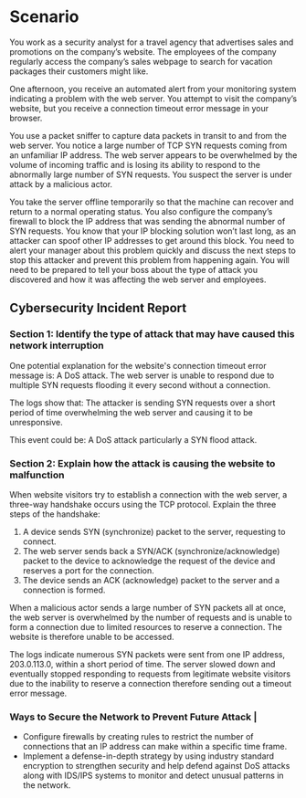 # Scenario
You work as a security analyst for a travel agency that advertises sales and promotions on the company’s website. The employees of the company regularly access the company’s sales webpage to search for vacation packages their customers might like.

One afternoon, you receive an automated alert from your monitoring system indicating a problem with the web server. You attempt to visit the company’s website, but you receive a connection timeout error message in your browser.

You use a packet sniffer to capture data packets in transit to and from the web server. You notice a large number of TCP SYN requests coming from an unfamiliar IP address. The web server appears to be overwhelmed by the volume of incoming traffic and is losing its ability to respond to the abnormally large number of SYN requests. You suspect the server is under attack by a malicious actor. 

You take the server offline temporarily so that the machine can recover and return to a normal operating status. You also configure the company’s firewall to block the IP address that was sending the abnormal number of SYN requests. You know that your IP blocking solution won’t last long, as an attacker can spoof other IP addresses to get around this block. You need to alert your manager about this problem quickly and discuss the next steps to stop this attacker and prevent this problem from happening again. You will need to be prepared to tell your boss about the type of attack you discovered and how it was affecting the web server and employees.

## Cybersecurity Incident Report
### Section 1: Identify the type of attack that may have caused this  network interruption
One potential explanation for the website's connection timeout error message is: A DoS attack. The web server is unable to respond due to multiple SYN requests flooding it every second without a connection.  

The logs show that: The attacker is sending SYN requests over a short period of time overwhelming the web server and causing it to be unresponsive.  

This event could be: A DoS attack particularly a SYN flood attack.

### Section 2: Explain how the attack is causing the website to malfunction 
When website visitors try to establish a connection with the web server, a three-way handshake occurs using the TCP protocol. Explain the three steps of the handshake: 
1. A device sends SYN (synchronize) packet to the server, requesting to connect.  
2. The web server sends back a SYN/ACK (synchronize/acknowledge) packet to the device to acknowledge the request of the device and reserves a port for the connection.  
3. The device sends an ACK (acknowledge) packet to the server and a connection is formed.  

When a malicious actor sends a large number of SYN packets all at once, the web server is overwhelmed by the number of requests and is unable to form a connection due to limited resources to reserve a connection. The website is therefore unable to be accessed.  

The logs indicate numerous SYN packets were sent from one IP address, 203.0.113.0, within a short period of time. The server slowed down and eventually stopped responding to requests from legitimate website visitors due to the inability to reserve a connection therefore sending out a timeout error message.

### Ways to Secure the Network to Prevent Future Attack |
- Configure firewalls by creating rules to restrict the number of connections that an IP address can make within a specific time frame. 
- Implement a defense-in-depth strategy by using industry standard encryption to strengthen security and help defend against DoS attacks along with IDS/IPS systems to monitor and detect unusual patterns in the network.
